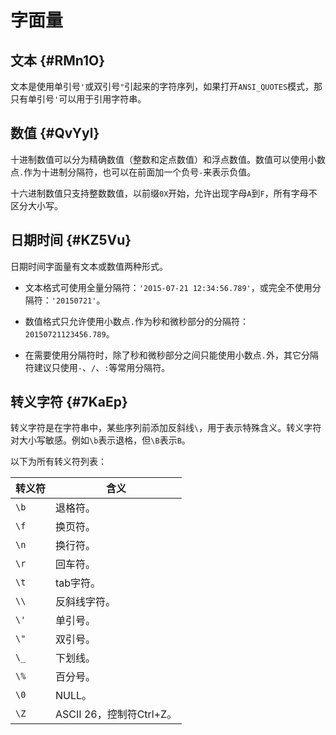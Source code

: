 字面量 
========================



文本 {#RMn1O}
-----------

文本是使用单引号`'`或双引号`"`引起来的字符序列，如果打开`ANSI_QUOTES`模式，那只有单引号`'`可以用于引用字符串。

数值 {#QvYyl}
-----------

十进制数值可以分为精确数值（整数和定点数值）和浮点数值。数值可以使用小数点`.`作为十进制分隔符，也可以在前面加一个负号`-`来表示负值。

十六进制数值只支持整数数值，以前缀`0X`开始，允许出现字母`A`到`F`，所有字母不区分大小写。

日期时间 {#KZ5Vu}
-------------

日期时间字面量有文本或数值两种形式。

* 文本格式可使用全量分隔符：`'2015-07-21 12:34:56.789'`，或完全不使用分隔符：`'20150721'`。




<!-- -->

* 数值格式只允许使用小数点`.`作为秒和微秒部分的分隔符：`20150721123456.789`。

* 在需要使用分隔符时，除了秒和微秒部分之间只能使用小数点`.`外，其它分隔符建议只使用`-`、`/`、`:`等常用分隔符。

  






转义字符 {#7KaEp}
-------------

转义字符是在字符串中，某些序列前添加反斜线`\`，用于表示特殊含义。转义字符对大小写敏感。例如`\b`表示退格，但`\B`表示`B`。

以下为所有转义符列表：


| 转义符  |         含义          |
|------|---------------------|
| `\b` | 退格符。                |
| `\f` | 换页符。                |
| `\n` | 换行符。                |
| `\r` | 回车符。                |
| `\t` | tab字符。              |
| `\\` | 反斜线字符。              |
| `\'` | 单引号。                |
| `\"` | 双引号。                |
| `\_` | 下划线。                |
| `\%` | 百分号。                |
| `\0` | NULL。               |
| `\Z` | ASCII 26，控制符Ctrl+Z。 |


